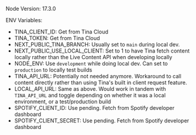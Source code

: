 Node Version: 17.3.0

ENV Variables:

- TINA_CLIENT_ID: Get from Tina Cloud
- TINA_TOKEN: Get from Tina Cloud
- NEXT_PUBLIC_TINA_BRANCH: Usually set to `main` during local dev.
- NEXT_PUBLIC_USE_LOCAL_CLIENT: Set to 1 to have Tina fetch content locally rather than the Live Content API when developing locally
- NODE_ENV: Use `development` while doing local dev. Can set to `production` to locally test builds
- TINA_API_URL: Potentially not needed anymore. Workaround to call content directly rather than using Tina's built in client request feature.
- LOCAL_API_URL: Same as above. Would work in tandem with `TINA_API_URL` and toggle depending on whether it was a local environment, or a test/production build
- SPOTIFY_CLIENT_ID: Use pending. Fetch from Spotify developer dashboard
- SPOTIFY_CLIENT_SECRET: Use pending. Fetch from Spotify developer dashboard
